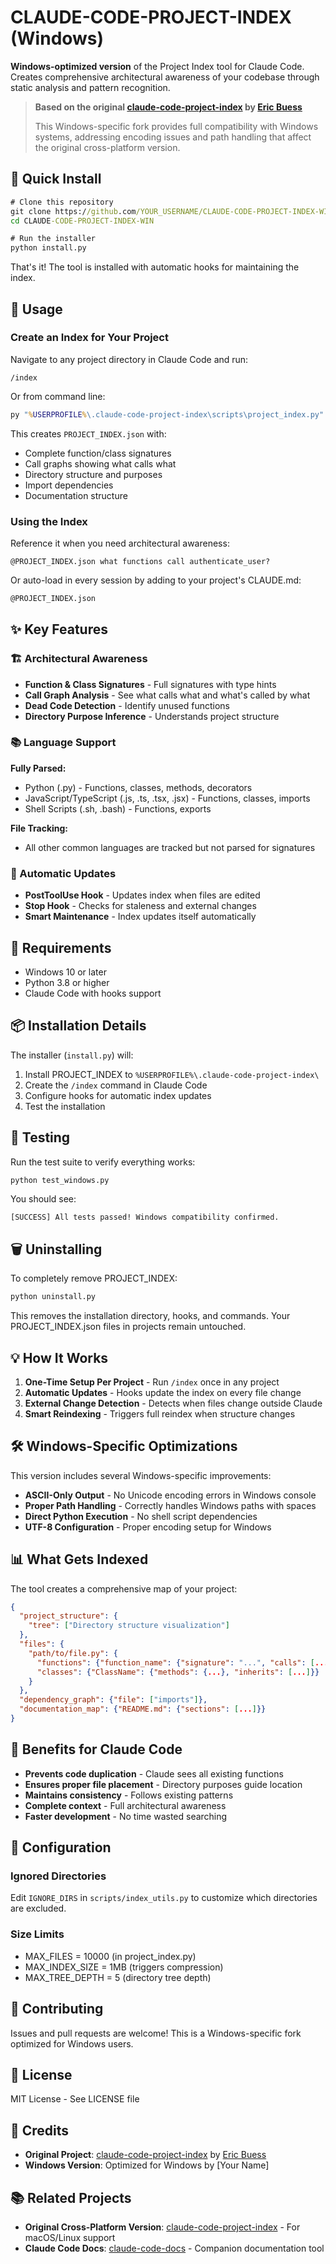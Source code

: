 # CLAUDE-CODE-PROJECT-INDEX (Windows)

**Windows-optimized version** of the Project Index tool for Claude Code. Creates comprehensive architectural awareness of your codebase through static analysis and pattern recognition.

> **Based on the original [claude-code-project-index](https://github.com/ericbuess/claude-code-project-index) by [Eric Buess](https://github.com/ericbuess)**
> 
> This Windows-specific fork provides full compatibility with Windows systems, addressing encoding issues and path handling that affect the original cross-platform version.

## 🚀 Quick Install

```cmd
# Clone this repository
git clone https://github.com/YOUR_USERNAME/CLAUDE-CODE-PROJECT-INDEX-WIN.git
cd CLAUDE-CODE-PROJECT-INDEX-WIN

# Run the installer
python install.py
```

That's it! The tool is installed with automatic hooks for maintaining the index.

## 📖 Usage

### Create an Index for Your Project

Navigate to any project directory in Claude Code and run:
```
/index
```

Or from command line:
```cmd
py "%USERPROFILE%\.claude-code-project-index\scripts\project_index.py"
```

This creates `PROJECT_INDEX.json` with:
- Complete function/class signatures
- Call graphs showing what calls what
- Directory structure and purposes
- Import dependencies
- Documentation structure

### Using the Index

Reference it when you need architectural awareness:
```
@PROJECT_INDEX.json what functions call authenticate_user?
```

Or auto-load in every session by adding to your project's CLAUDE.md:
```markdown
@PROJECT_INDEX.json
```

## ✨ Key Features

### 🏗️ Architectural Awareness
- **Function & Class Signatures** - Full signatures with type hints
- **Call Graph Analysis** - See what calls what and what's called by what
- **Dead Code Detection** - Identify unused functions
- **Directory Purpose Inference** - Understands project structure

### 📚 Language Support
**Fully Parsed:**
- Python (.py) - Functions, classes, methods, decorators
- JavaScript/TypeScript (.js, .ts, .tsx, .jsx) - Functions, classes, imports
- Shell Scripts (.sh, .bash) - Functions, exports

**File Tracking:**
- All other common languages are tracked but not parsed for signatures

### 🔄 Automatic Updates
- **PostToolUse Hook** - Updates index when files are edited
- **Stop Hook** - Checks for staleness and external changes
- **Smart Maintenance** - Index updates itself automatically

## 🔧 Requirements

- Windows 10 or later
- Python 3.8 or higher
- Claude Code with hooks support

## 📦 Installation Details

The installer (`install.py`) will:
1. Install PROJECT_INDEX to `%USERPROFILE%\.claude-code-project-index\`
2. Create the `/index` command in Claude Code
3. Configure hooks for automatic index updates
4. Test the installation

## 🧪 Testing

Run the test suite to verify everything works:
```cmd
python test_windows.py
```

You should see:
```
[SUCCESS] All tests passed! Windows compatibility confirmed.
```

## 🗑️ Uninstalling

To completely remove PROJECT_INDEX:
```cmd
python uninstall.py
```

This removes the installation directory, hooks, and commands. Your PROJECT_INDEX.json files in projects remain untouched.

## 💡 How It Works

1. **One-Time Setup Per Project** - Run `/index` once in any project
2. **Automatic Updates** - Hooks update the index on every file change
3. **External Change Detection** - Detects when files change outside Claude
4. **Smart Reindexing** - Triggers full reindex when structure changes

## 🛠️ Windows-Specific Optimizations

This version includes several Windows-specific improvements:

- **ASCII-Only Output** - No Unicode encoding errors in Windows console
- **Proper Path Handling** - Correctly handles Windows paths with spaces
- **Direct Python Execution** - No shell script dependencies
- **UTF-8 Configuration** - Proper encoding setup for Windows

## 📊 What Gets Indexed

The tool creates a comprehensive map of your project:

```json
{
  "project_structure": {
    "tree": ["Directory structure visualization"]
  },
  "files": {
    "path/to/file.py": {
      "functions": {"function_name": {"signature": "...", "calls": [...], "called_by": [...]}},
      "classes": {"ClassName": {"methods": {...}, "inherits": [...]}}
    }
  },
  "dependency_graph": {"file": ["imports"]},
  "documentation_map": {"README.md": {"sections": [...]}}
}
```

## 🎯 Benefits for Claude Code

- **Prevents code duplication** - Claude sees all existing functions
- **Ensures proper file placement** - Directory purposes guide location
- **Maintains consistency** - Follows existing patterns
- **Complete context** - Full architectural awareness
- **Faster development** - No time wasted searching

## 📝 Configuration

### Ignored Directories
Edit `IGNORE_DIRS` in `scripts/index_utils.py` to customize which directories are excluded.

### Size Limits
- MAX_FILES = 10000 (in project_index.py)
- MAX_INDEX_SIZE = 1MB (triggers compression)
- MAX_TREE_DEPTH = 5 (directory tree depth)

## 🤝 Contributing

Issues and pull requests are welcome! This is a Windows-specific fork optimized for Windows users.

## 📜 License

MIT License - See LICENSE file

## 🙏 Credits

- **Original Project**: [claude-code-project-index](https://github.com/ericbuess/claude-code-project-index) by [Eric Buess](https://github.com/ericbuess)
- **Windows Version**: Optimized for Windows by [Your Name]

## 📚 Related Projects

- **Original Cross-Platform Version**: [claude-code-project-index](https://github.com/ericbuess/claude-code-project-index) - For macOS/Linux support
- **Claude Code Docs**: [claude-code-docs](https://github.com/ericbuess/claude-code-docs) - Companion documentation tool